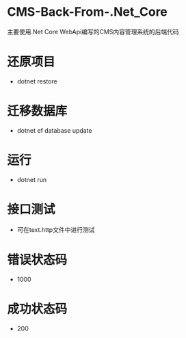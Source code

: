 # CMS-Back-From-.Net_Core
主要使用.Net Core WebApi编写的CMS内容管理系统的后端代码
# 还原项目
* dotnet restore
# 迁移数据库
* dotnet ef database update
# 运行
* dotnet run
# 接口测试
* 可在text.http文件中进行测试
# 错误状态码
* 1000
# 成功状态码
* 200

